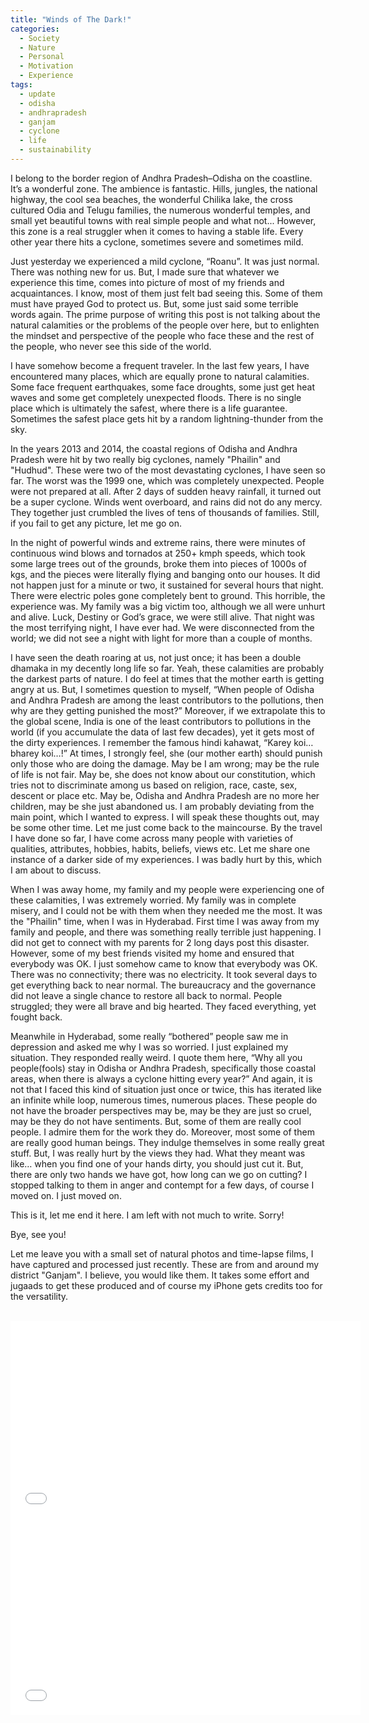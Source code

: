 ```yaml
---
title: "Winds of The Dark!"
categories: 
  - Society
  - Nature
  - Personal
  - Motivation
  - Experience
tags:
  - update
  - odisha
  - andhrapradesh
  - ganjam
  - cyclone
  - life
  - sustainability
---
```


I belong to the border region of Andhra Pradesh–Odisha on the coastline. It’s a wonderful zone. The ambience is fantastic. Hills, jungles, the national highway, the cool sea beaches, the wonderful Chilika lake, the cross cultured Odia and Telugu families, the numerous wonderful temples, and small yet beautiful towns with real simple people and what not... However, this zone is a real struggler when it comes to having a stable life. Every other year there hits a cyclone, sometimes severe and sometimes mild.

Just yesterday we experienced a mild cyclone, “Roanu”. It was just normal. There was nothing new for us. But, I made sure that whatever we experience this time, comes into picture of most of my friends and acquaintances. I know, most of them just felt bad seeing this. Some of them must have prayed God to protect us. But, some just said some terrible words again. The prime purpose of writing this post is not talking about the natural calamities or the problems of the people over here, but to enlighten the mindset and perspective of the people who face these and the rest of the people, who never see this side of the world.

I have somehow become a frequent traveler. In the last few years, I have encountered many places, which are equally prone to natural calamities. Some face frequent earthquakes, some face droughts, some just get heat waves and some get completely unexpected floods. There is no single place which is ultimately the safest, where there is a life guarantee. Sometimes the safest place gets hit by a random lightning-thunder from the sky.

In the years 2013 and 2014, the coastal regions of Odisha and Andhra Pradesh were hit by two really big cyclones, namely "Phailin" and "Hudhud". These were two of the most devastating cyclones, I have seen so far. The worst was the 1999 one, which was completely unexpected. People were not prepared at all. After 2 days of sudden heavy rainfall, it turned out be a super cyclone. Winds went overboard, and rains did not do any mercy. They together just crumbled the lives of tens of thousands of families. Still, if you fail to get any picture, let me go on.

In the night of powerful winds and extreme rains, there were minutes of continuous wind blows and tornados at 250+ kmph speeds, which took some large trees out of the grounds, broke them into pieces of 1000s of kgs, and the pieces were literally flying and banging onto our houses. It did not happen just for a minute or two, it sustained for several hours that night. There were electric poles gone completely bent to ground. This horrible, the experience was. My family was a big victim too, although we all were unhurt and alive. Luck, Destiny or God’s grace, we were still alive. That night was the most terrifying night, I have ever had. We were disconnected from the world; we did not see a night with light for more than a couple of months.

I have seen the death roaring at us, not just once; it has been a double dhamaka in my decently long life so far. Yeah, these calamities are probably the darkest parts of nature. I do feel at times that the mother earth is getting angry at us. But, I sometimes question to myself, “When people of Odisha and Andhra Pradesh are among the least contributors to the pollutions, then why are they getting punished the most?” Moreover, if we extrapolate this to the global scene, India is one of the least contributors to pollutions in the world (if you accumulate the data of last few decades), yet it gets most of the dirty experiences. I remember the famous hindi kahawat, “Karey koi… bharey koi…!” At times, I strongly feel, she (our mother earth) should punish only those who are doing the damage. May be I am wrong; may be the rule of life is not fair. May be, she does not know about our constitution, which tries not to discriminate among us based on religion, race, caste, sex, descent or place etc. May be, Odisha and Andhra Pradesh are no more her children, may be she just abandoned us. I am probably deviating from the main point, which I wanted to express. I will speak these thoughts out, may be some other time. Let me just come back to the maincourse. By the travel I have done so far, I have come across many people with varieties of qualities, attributes, hobbies, habits, beliefs, views etc. Let me share one instance of a darker side of my experiences. I was badly hurt by this, which I am about to discuss.

When I was away home, my family and my people were experiencing one of these calamities, I was extremely worried. My family was in complete misery, and I could not be with them when they needed me the most. It was the "Phailin" time, when I was in Hyderabad. First time I was away from my family and people, and there was something really terrible just happening. I did not get to connect with my parents for 2 long days post this disaster. However, some of my best friends visited my home and ensured that everybody was OK. I just somehow came to know that everybody was OK. There was no connectivity; there was no electricity. It took several days to get everything back to near normal. The bureaucracy and the governance did not leave a single chance to restore all back to normal. People struggled; they were all brave and big hearted. They faced everything, yet fought back.

Meanwhile in Hyderabad, some really “bothered” people saw me in depression and asked me why I was so worried. I just explained my situation. They responded really weird. I quote them here, “Why all you people(fools) stay in Odisha or Andhra Pradesh, specifically those coastal areas, when there is always a cyclone hitting every year?” And again, it is not that I faced this kind of situation just once or twice, this has iterated like an infinite while loop, numerous times, numerous places. These people do not have the broader perspectives may be, may be they are just so cruel, may be they do not have sentiments.  But, some of them are really cool people. I admire them for the work they do. Moreover, most some of them are really good human beings. They indulge themselves in some really great stuff. But, I was really hurt by the views they had. What they meant was like… when you find one of your hands dirty, you should just cut it. But, there are only two hands we have got, how long can we go on cutting? I stopped talking to them in anger and contempt for a few days, of course I moved on. I just moved on.

This is it, let me end it here.
I am left with not much to write. Sorry!

Bye, see you!

Let me leave you with a small set of natural photos and time-lapse films, I have captured and processed just recently. These are from and around my district "Ganjam". I believe, you would like them. It takes some effort and jugaads to get these produced and of course my iPhone gets credits too for the versatility.

<img class="img-responsive" src="/images/posts/places/berhampur-railway.JPG" alt="" title="Brahmapur Railway Station">

<img class="img-responsive" src="/images/posts/places/gopalpur-beach.JPG" alt="" title="Gopalpur Sea Beach">

<img class="img-responsive" src="/images/posts/places/chilika-on-train.JPG" alt="" title="The Chilika Lake - Clicked from Train">

<img class="img-responsive" src="/images/posts/life/roanu-cyclone.jpg" alt="" title="The Roanu Cyclone">

<iframe width="560" height="315" src="//www.youtube.com/embed/_s8xQ3gOaNg"  frameborder="0"> </iframe>

<iframe width="560" height="315" src="//www.youtube.com/embed/O0Q3gIuF-Bc"  frameborder="0"> </iframe>
